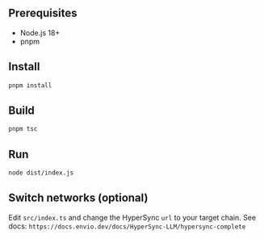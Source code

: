 ## Prerequisites

- Node.js 18+
- pnpm

## Install

```bash
pnpm install
```

## Build

```bash
pnpm tsc
```

## Run

```bash
node dist/index.js
```

## Switch networks (optional)

Edit `src/index.ts` and change the HyperSync `url` to your target chain. See docs: `https://docs.envio.dev/docs/HyperSync-LLM/hypersync-complete`
